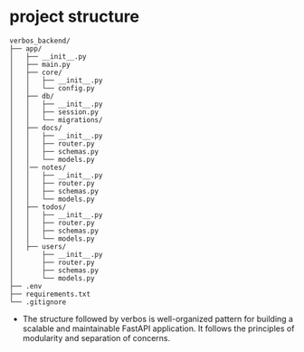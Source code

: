# project structure

```
verbos_backend/
├── app/
│   ├── __init__.py
│   ├── main.py
│   ├── core/
│   │   ├── __init__.py
│   │   └── config.py
│   ├── db/
│   │   ├── __init__.py
│   │   ├── session.py
│   │   └── migrations/
│   ├── docs/
│   │   ├── __init__.py
│   │   ├── router.py
│   │   ├── schemas.py
│   │   └── models.py
│   │── notes/
│   │   ├── __init__.py
│   │   ├── router.py
│   │   ├── schemas.py
│   │   └── models.py
│   ├── todos/
│   │   ├── __init__.py
│   │   ├── router.py
│   │   ├── schemas.py
│   │   └── models.py
│   ├── users/
│       ├── __init__.py
│       ├── router.py
│       ├── schemas.py
│       └── models.py
├── .env
├── requirements.txt
└── .gitignore
```

- The structure followed by verbos is  well-organized pattern for building a scalable and maintainable FastAPI application. It follows the principles of modularity and separation of concerns. 

